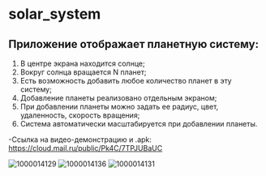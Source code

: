 # solar_system

## Приложение отображает планетную систему:
1. В центре экрана находится солнце;
2. Вокруг солнца вращается N планет;
3. Есть возможность добавить любое количество планет в эту систему;
4. Добавление планеты реализовано отдельным экраном;
5. При добавлении планеты можно задать ее радиус, цвет, удаленность, скорость вращения;
6. Система автоматически масштабируется при добавлении планеты.

-Ссылка на видео-демонстрацию и .apk:
https://cloud.mail.ru/public/Pk4C/7TPJUBaUC

![1000014129](https://github.com/B-E-B/solar_system/assets/128063667/9901bebc-2a6f-484e-ac54-fa82f771d411)
![1000014136](https://github.com/B-E-B/solar_system/assets/128063667/12abf24b-47f5-4552-84b0-dd050ea2e402)
![1000014131](https://github.com/B-E-B/solar_system/assets/128063667/20a678a4-93ae-40c2-85ea-3529cb63165b)
